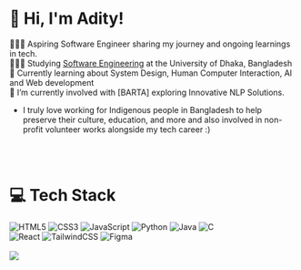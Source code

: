 
# 👋 Hi, I'm Adity!

👩🏻‍💻 Aspiring Software Engineer sharing my journey and ongoing learnings in tech.<br/>
👩🏻‍🎓 Studying [Software Engineering](http://www.iit.du.ac.bd/) at the University of Dhaka, Bangladesh<br/>
💭 Currently learning about System Design, Human Computer Interaction, AI and Web development <br/>
🔭 I’m currently involved with [BARTA] exploring Innovative NLP Solutions.<br/>

- I truly love working for Indigenous people in Bangladesh to help preserve their culture, education, and more 
and also involved in non-profit volunteer works alongside my tech career :)

<!--🌱 Diving into the world of Arduino—exploring its basics one circuit at a time. <br/>
⚔️ Trying to get back to the Competitive Programming grind—sharpening logic and chasing optimizations. <br/>-->


<br/>
<br/>
<!--

## 🏆 Achievements

- [Microsoft Learn Achievement](https://learn.microsoft.com/api/achievements/share/en-us/aikoaera-2110/8ZASLSTW?sharingId=305188913E21FA5A)

-->
<!-- GitHub stats from https://github.com/anuraghazra/github-readme-stats -->




# 💻 Tech Stack
![HTML5](https://img.shields.io/badge/html5-%23E34F26.svg?style=for-the-badge&logo=html5&logoColor=white)
![CSS3](https://img.shields.io/badge/css3-%231572B6.svg?style=for-the-badge&logo=css3&logoColor=white)
![JavaScript](https://img.shields.io/badge/javascript-%23323330.svg?style=for-the-badge&logo=javascript&logoColor=%23F7DF1E)
![Python](https://img.shields.io/badge/python-3670A0?style=for-the-badge&logo=python&logoColor=ffdd54)
![Java](https://img.shields.io/badge/java-%23ED8B00.svg?style=for-the-badge&logo=openjdk&logoColor=white)
![C](https://img.shields.io/badge/c-%2300599C.svg?style=for-the-badge&logo=c&logoColor=white)<br/>
![React](https://img.shields.io/badge/react-%2320232a.svg?style=for-the-badge&logo=react&logoColor=%2361DAFB)
![TailwindCSS](https://img.shields.io/badge/tailwindcss-%2338B2AC.svg?style=for-the-badge&logo=tailwind-css&logoColor=white)
![Figma](https://img.shields.io/badge/figma-%23F24E1E.svg?style=for-the-badge&logo=figma&logoColor=white)
<br/>
<br/>
![](https://github-readme-stats.vercel.app/api?username=adity1234567&theme=radical&hide_border=false&include_all_commits=true&count_private=true)<br/>
<!--
**adity1234567/adity1234567** is a ✨ _special_ ✨ repository because its `README.md` (this file) appears on your GitHub profile.

Here are some ideas to get you started:

- 🔭 I’m currently working on ...
- 🌱 I’m currently learning ...
- 👯 I’m looking to collaborate on ...
- 🤔 I’m looking for help with ...
- 💬 Ask me about ...
- 📫 How to reach me: ...
- 😄 Pronouns: ...
- ⚡ Fun fact: ...
-->
